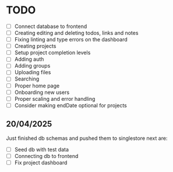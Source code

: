 # TODO

- [ ] Connect database to frontend
- [ ] Creating editing and deleting todos, links and notes
- [ ] Fixing linting and type errors on the dashboard
- [ ] Creating projects
- [ ] Setup project completion levels
- [ ] Adding auth
- [ ] Adding groups
- [ ] Uploading files
- [ ] Searching
- [ ] Proper home page
- [ ] Onboarding new users
- [ ] Proper scaling and error handling
- [ ] Consider making endDate optional for projects

## 20/04/2025
Just finished db schemas and pushed them to singlestore next are:

- [ ] Seed db with test data
- [ ] Connecting db to frontend
- [ ] Fix project dashboard
